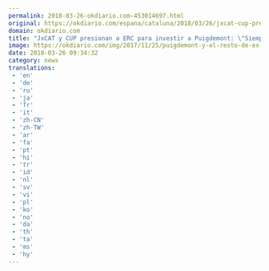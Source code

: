 ```yaml
---
permalink: 2018-03-26-okdiario.com-453014697.html
original: https://okdiario.com/espana/cataluna/2018/03/26/jxcat-cup-presionan-erc-investir-puigdemont-siempre-sera-nuestro-candidato-2024121
domain: okdiario.com
title: "JxCAT y CUP presionan a ERC para investir a Puigdemont: \"Siempre será nuestro candidato""
image: https://okdiario.com/img/2017/11/25/puigdemont-y-el-resto-de-ex-consellers-cesados-en-la-presentacion-de-la-lista-electoral-de-junts-per-catalunya.jpg
date: 2018-03-26 09:34:32
category: news
translations: 
 - 'en'
 - 'de'
 - 'ru'
 - 'ja'
 - 'fr'
 - 'it'
 - 'zh-CN'
 - 'zh-TW'
 - 'ar'
 - 'fa'
 - 'pt'
 - 'hi'
 - 'tr'
 - 'id'
 - 'nl'
 - 'sv'
 - 'vi'
 - 'pl'
 - 'ko'
 - 'no'
 - 'da'
 - 'th'
 - 'ta'
 - 'ms'
 - 'hy'
---
```


